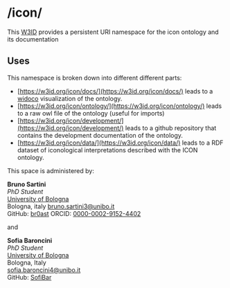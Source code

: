 # /icon/
This [W3ID](https://w3id.org) provides a persistent URI namespace for the icon ontology and its documentation

## Uses
This namespace is broken down into different different parts:
* [https://w3id.org/icon/docs/](https://w3id.org/icon/docs/) leads to a [widoco](https://github.com/dgarijo/Widoco) visualization of the ontology.
* [https://w3id.org/icon/ontology/](https://w3id.org/icon/ontology/) leads to a raw owl file of the ontology (useful for imports)
* [https://w3id.org/icon/development/](https://w3id.org/icon/development/) leads to a github repository that contains the development documentation of the ontology.
* [https://w3id.org/icon/data/](https://w3id.org/icon/data/) leads to a RDF dataset of iconological interpretations described with the ICON ontology.

This space is administered by:  

**Bruno Sartini**  
*PhD Student*  
[University of Bologna](https://www.unibo.it/)  
Bologna, italy
<bruno.sartini3@unibo.it>  
GitHub: [br0ast](https://github.com/br0ast)
ORCID: [0000-0002-9152-4402](https://orcid.org/0000-0002-9152-4402)  

and

**Sofia Baroncini** <br>
*PhD Student* <br>
[University of Bologna](https://www.unibo.it) <br>
Bologna, Italy <br>
<sofia.baroncini4@unibo.it> <br>
GitHub: [SofiBar](https://github.com/SofiBar) <br>
